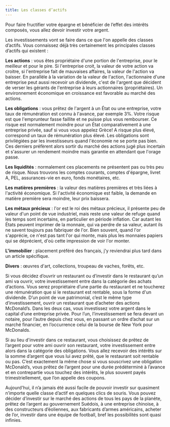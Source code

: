 ```yaml
---
title: Les classes d’actifs
---
```


Pour faire fructifier votre épargne et bénéficier de l’effet des intérêts composés, vous allez devoir investir votre argent. 

Les investissements vont se faire dans ce que l'on appelle des classes d’actifs. Vous connaissez déjà très certainement les principales classes d’actifs qui existent :

**Les actions** : vous êtes propriétaire d'une portion de l'entreprise, pour le meilleur et pour le pire. Si l'entreprise croit, la valeur de votre action va croitre, si l'entreprise fait de mauvaises affaires, la valeur de l'action va baisser. En parallèle à la variation de la valeur de l'action, l'actionnaire d'une entreprise peut aussi recevoir un dividende, c'est de l'argent que décident de verser les gérants de l'entreprise à leurs actionnaires (propriétaires). Un environnement économique en croissance est favorable au marché des actions.

**Les obligations** : vous prêtez de l'argent à un État ou une entreprise, votre taux de rémunération est connu à l'avance, par exemple 3%. Votre risque est que l'emprunteur fasse faillite et ne puisse plus vous rembourser. Ce risque est normalement moindre pour un État comparativement à une entreprise privée, sauf si vous vous appelez Grèce! A risque plus élevé, correspond un taux de rémunération plus élevé. Les obligations sont privilégiées par les investisseurs quand l'économie ne se porte pas bien. Ces derniers préfèrent alors sortir du marché des actions jugé plus incertain et s'assurer un rendement moindre mais garantie en attendant que l'orage passe.

**Les liquidités** : normalement ces placements ne présentent pas ou très peu de risque. Nous trouvons les comptes courants, comptes d'épargne, livret A, PEL, assurances-vie en euro, fonds monétaires, etc.

**Les matières premières** : la valeur des matières premières et très liées à l'activité économique. Si l'activité économique est faible, la demande en matière première sera moindre, leur prix baissera.

**Les métaux précieux** : l'or est le roi des métaux précieux, il présente peu de valeur d'un point de vue industriel, mais reste une valeur de refuge quand les temps sont incertains, en particulier en période inflation. Car autant les États peuvent imprimer de la monnaie, qui va perdre de sa valeur, autant ils ne savent toujours pas fabriquer de l'or. Bien souvent, quand l'or s'apprécie, ce n'est pas tant l'or qui monte, mais plus les monnaies papiers qui se déprécient, d'où cette impression de voir l'or monter.

**L'immobilier** : placement préféré des français, j'y reviendrai plus tard dans un article spécifique.

**Divers** : œuvres d'art, collections, troupeau de vaches, forêts, etc.

Si vous décidez d’ouvrir un restaurant ou d’investir dans le restaurant qu’un ami va ouvrir, votre investissement entre dans la catégorie des achats d’actions. Vous serez propriétaire d’une partie du restaurant et ne toucherez une rémunération que si le restaurant est rentable, sous la forme d'un dividende. D’un point de vue patrimonial, c’est le même type d’investissement, ouvrir un restaurant que d’acheter des actions McDonald’s. Dans les deux cas, vous investissez votre argent dans le capital d’une entreprise privée. Pour l’un, l’investissement se fera devant un notaire, pour l’autre depuis chez vous, en passant un ordre d’achat sur un marché financier, en l’occurrence celui de la bourse de New York pour McDonalds.

Si au lieu d'investir dans ce restaurant, vous choisissez de prêtez de l’argent pour votre ami ouvrir son restaurant, votre investissement entre alors dans la catégorie des obligations. Vous allez recevoir des intérêts sur la somme d’argent que vous lui avez prêté, que le restaurant soit rentable ou pas. C’est exactement la même chose si vous souscrivez une obligation McDonald’s, vous prêtez de l’argent pour une durée prédéterminé à l’avance et en contrepartie vous touchez des intérêts, le plus souvent payés trimestriellement, que l’on appelle des coupons.

Aujourd'hui, il n’a jamais été aussi facile de pouvoir investir sur quasiment n’importe quelle classe d’actif en quelques clics de souris. Vous pouvez décider d’investir sur le marché des actions de tous les pays de la planète, prêtez de l’argent au gouvernement Suédois, à une entreprise chinoise, à des constructeurs d’éoliennes, aux fabricants d’armes américains, acheter de l’or, investir dans une équipe de football, bref les possibilités sont quasi infinies.